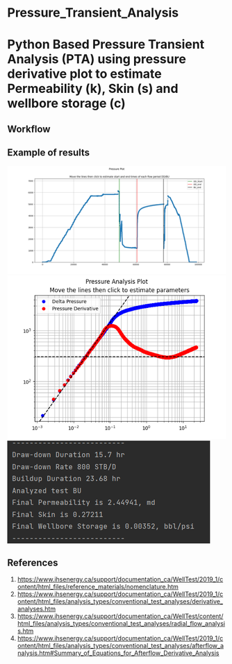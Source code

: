 # Pressure_Transient_Analysis

# Python Based Pressure Transient Analysis (PTA) using pressure derivative plot to estimate Permeability (k), Skin (s) and wellbore storage (c)

## Workflow


## Example of results
![alt text](https://github.com/Yous3ry/Pressure_Transient_Analysis/blob/main/Pressure_Plot.png)
<br>
![alt text](https://github.com/Yous3ry/Pressure_Transient_Analysis/blob/main/BU_Results.png)
<br>
![alt text](https://github.com/Yous3ry/Pressure_Transient_Analysis/blob/main/BU_Results_Numbers.png)

## References
1. https://www.ihsenergy.ca/support/documentation_ca/WellTest/2019_1/content/html_files/reference_materials/nomenclature.htm
2. https://www.ihsenergy.ca/support/documentation_ca/WellTest/2019_1/content/html_files/analysis_types/conventional_test_analyses/derivative_analyses.htm
3. https://www.ihsenergy.ca/support/documentation_ca/WellTest/content/html_files/analysis_types/conventional_test_analyses/radial_flow_analysis.htm
4. https://www.ihsenergy.ca/support/documentation_ca/WellTest/2019_1/content/html_files/analysis_types/conventional_test_analyses/afterflow_analysis.htm#Summary_of_Equations_for_Afterflow_Derivative_Analysis

